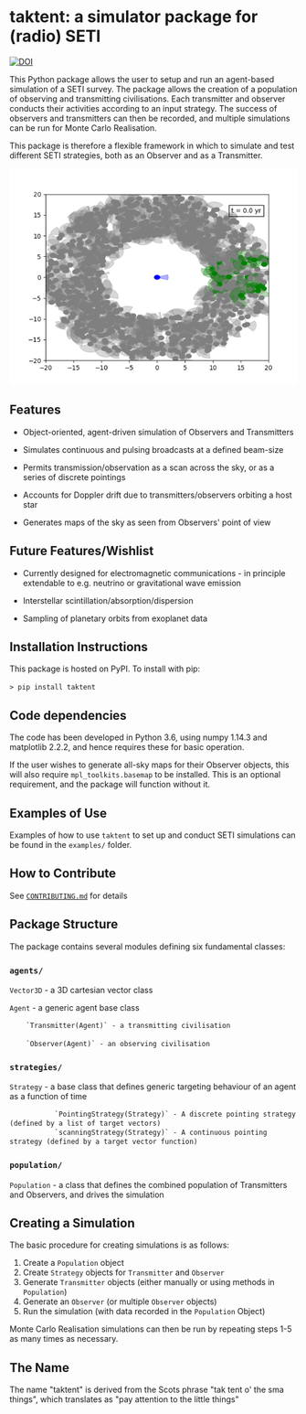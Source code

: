 taktent: a simulator package for (radio) SETI
==============================================
[![DOI](https://zenodo.org/badge/157450057.svg)](https://zenodo.org/badge/latestdoi/157450057)

This Python package allows the user to setup and run an agent-based simulation of a SETI survey.  The package allows the creation of a population of observing and transmitting civilisations.  Each transmitter and observer conducts their activities according to an input strategy.  The success of observers and transmitters can then be recorded, and multiple simulations can be run for Monte Carlo Realisation.

This package is therefore a flexible framework in which to simulate and test different SETI strategies, both as an Observer and as a Transmitter.


![](doc/xymovie.gif)


Features
--------

* Object-oriented, agent-driven simulation of Observers and Transmitters

* Simulates continuous and pulsing broadcasts at a defined beam-size

* Permits transmission/observation as a scan across the sky, or as a series of discrete pointings

* Accounts for Doppler drift due to transmitters/observers orbiting a host star

* Generates maps of the sky as seen from Observers' point of view


Future Features/Wishlist
------------------------

* Currently designed for electromagnetic communications - in principle extendable to e.g. neutrino or gravitational wave emission

* Interstellar scintillation/absorption/dispersion

* Sampling of planetary orbits from exoplanet data


Installation Instructions
--------------------------

This package is hosted on PyPI.  To install with pip:

`> pip install taktent`


Code dependencies
-----------------

The code has been developed in Python 3.6, using numpy 1.14.3 and matplotlib 2.2.2, and hence requires these for basic operation.

If the user wishes to generate all-sky maps for their Observer objects, this will also require `mpl_toolkits.basemap` to be installed.  This is an optional requirement, and the package will function without it.


Examples of Use
-------------------

Examples of how to use `taktent` to set up and conduct SETI simulations can be found in the `examples/` folder.


How to Contribute
----------------------

See [`CONTRIBUTING.md`](CONTRIBUTING.md) for details


Package Structure
---------------------

The package contains several modules defining six fundamental classes: 

### `agents/`

`Vector3D` - a 3D cartesian vector class

`Agent` - a generic agent base class

        `Transmitter(Agent)` - a transmitting civilisation

        `Observer(Agent)` - an observing civilisation
 
### `strategies/`

`Strategy` - a base class that defines generic targeting behaviour of an agent as a function of time

               `PointingStrategy(Strategy)` - A discrete pointing strategy (defined by a list of target vectors)
               `scanningStrategy(Strategy)` - A continuous pointing strategy (defined by a target vector function)

### `population/`

`Population` - a class that defines the combined population of Transmitters and Observers, and drives the simulation


Creating a Simulation
-------------------------

The basic procedure for creating simulations is as follows:

1. Create a `Population` object
2. Create `Strategy` objects for `Transmitter` and `Observer`
3. Generate `Transmitter` objects (either manually or using methods in `Population`)
4. Generate an `Observer` (or multiple `Observer` objects)
5. Run the simulation (with data recorded in the `Population` Object)

Monte Carlo Realisation simulations can then be run by repeating steps 1-5 as many times as necessary.


The Name
---------

The name "taktent" is derived from the Scots phrase "tak tent o' the sma things", which translates as "pay attention to the little things"



 


